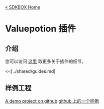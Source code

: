 [&#171; SDKBOX Home](http://sdkbox.com)

<h1>Valuepotion 插件</h1>

## 介绍
您可以访问 [这里](http://www.cocos2d-x.org/sdkbox/valuepotion) 取更多关于插件的细节。


<<[../shared/guides.md]


## 样例工程

[A demo project on github](https://github.com/sdkbox/sdkbox-sample-valuepotion)
[github 上的一个样例](https://github.com/sdkbox/sdkbox-sample-valuepotion)
